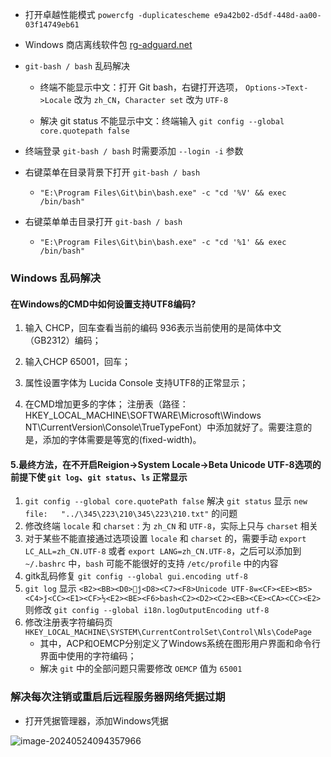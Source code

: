 -   打开卓越性能模式 `powercfg -duplicatescheme e9a42b02-d5df-448d-aa00-03f14749eb61`

-   Windows 商店离线软件包 [rg-adguard.net](https://store.rg-adguard.net/)

-   `git-bash / bash` 乱码解决

    -   终端不能显示中文：打开 Git bash，右键打开选项， `Options->Text->Locale` 改为 `zh_CN`，`Character set` 改为 `UTF-8`

    -   解决 git status 不能显示中文：终端输入 `git config --global core.quotepath false`

-   终端登录 `git-bash / bash` 时需要添加 `--login -i` 参数

-   右键菜单在目录背景下打开 `git-bash / bash`
    -   `"E:\Program Files\Git\bin\bash.exe" -c "cd '%V' && exec /bin/bash"`
-   右键菜单单击目录打开 `git-bash / bash`
    -   `"E:\Program Files\Git\bin\bash.exe" -c "cd '%1' && exec /bin/bash"`

### Windows 乱码解决

#### 在Windows的CMD中如何设置支持UTF8编码?

1.  输入 CHCP，回车查看当前的编码 936表示当前使用的是简体中文（GB2312）编码；

2.  输入CHCP 65001，回车；

3.  属性设置字体为 Lucida Console 支持UTF8的正常显示；

4.  在CMD增加更多的字体；
    注册表（路径：HKEY_LOCAL_MACHINE\SOFTWARE\Microsoft\Windows NT\CurrentVersion\Console\TrueTypeFont）中添加就好了。需要注意的是，添加的字体需要是等宽的(fixed-width)。


#### 5.最终方法，在不开启Reigion->System Locale->Beta Unicode UTF-8选项的前提下使 `git log`、`git status`、`ls` 正常显示

1. `git config --global core.quotePath false` 解决 `git status` 显示 `new file:   "../\345\223\210\345\223\210.txt"` 的问题
2. 修改终端 `locale` 和 `charset` : 为 `zh_CN` 和 `UTF-8`，实际上只与 `charset` 相关
3. 对于某些不能直接通过选项设置 `locale` 和 `charset` 的，需要手动 `export LC_ALL=zh_CN.UTF-8` 或者 `export LANG=zh_CN.UTF-8`，之后可以添加到 `~/.bashrc` 中，`bash` 可能不能很好的支持 `/etc/profile` 中的内容
4. gitk乱码修复 `git config --global gui.encoding utf-8`
5.   `git log` 显示 `<B2><BB><D0>޸ĵ<D8><C7><F8>Unicode UTF-8ѡ<CF><EE><B5><C4>ǰ<CC><E1><CF>½<E2><BE><F6>bash<C2><D2><C2><EB><CE><CA><CC><E2>` 则修改 `git config --global i18n.logOutputEncoding utf-8`
6. 修改注册表字符编码页 `HKEY_LOCAL_MACHINE\SYSTEM\CurrentControlSet\Control\Nls\CodePage`
   - 其中，ACP和OEMCP分别定义了Windows系统在图形用户界面和命令行界面中使用的字符编码；
   - 解决 `git` 中的全部问题只需要修改 `OEMCP` 值为 `65001`

### 解决每次注销或重启后远程服务器网络凭据过期

- 打开凭据管理器，添加Windows凭据

![image-20240524094357966](http://image.huawei.com/tiny-lts/v1/images/46899f8554c4f08eaf699cde6bfa6d60_493x166.png)

